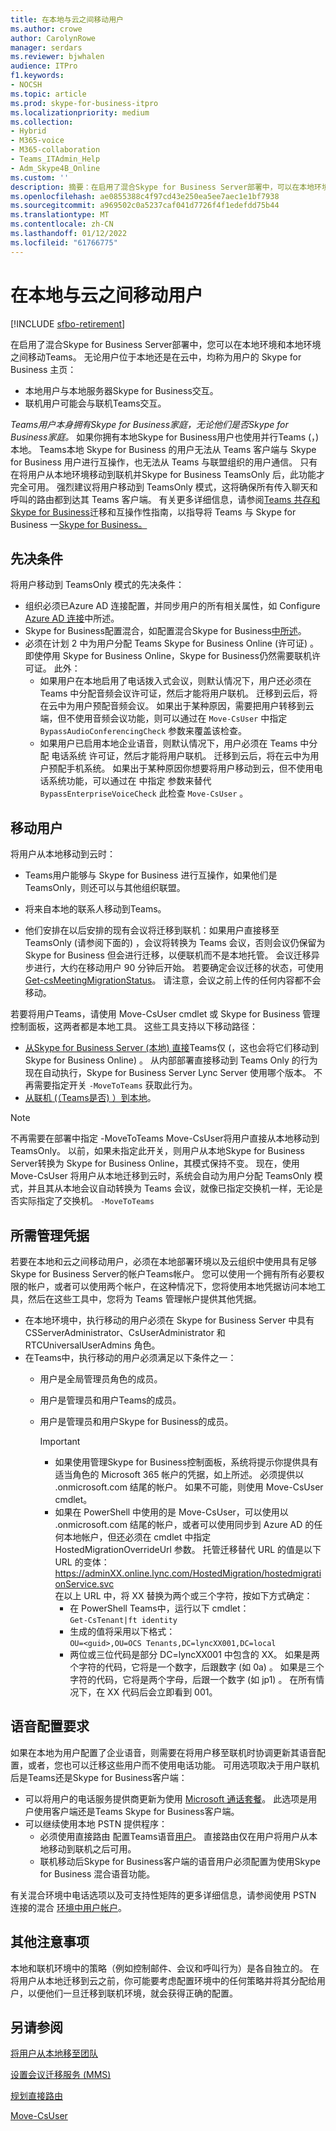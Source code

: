```yaml
---
title: 在本地与云之间移动用户
ms.author: crowe
author: CarolynRowe
manager: serdars
ms.reviewer: bjwhalen
audience: ITPro
f1.keywords:
- NOCSH
ms.topic: article
ms.prod: skype-for-business-itpro
ms.localizationpriority: medium
ms.collection:
- Hybrid
- M365-voice
- M365-collaboration
- Teams_ITAdmin_Help
- Adm_Skype4B_Online
ms.custom: ''
description: 摘要：在启用了混合Skype for Business Server部署中，可以在本地环境和云之间移动用户。
ms.openlocfilehash: ae0855388c4f97cd43e250ea5ee7aec1e1bf7938
ms.sourcegitcommit: a969502c0a5237caf041d7726f4f1edefdd75b44
ms.translationtype: MT
ms.contentlocale: zh-CN
ms.lasthandoff: 01/12/2022
ms.locfileid: "61766775"
---
```

# <a name="move-users-between-on-premises-and-cloud"></a>在本地与云之间移动用户

[!INCLUDE [sfbo-retirement](../../Hub/includes/sfbo-retirement.md)]

在启用了混合Skype for Business Server部署中，您可以在本地环境和本地环境之间移动Teams。 无论用户位于本地还是在云中，均称为用户的 Skype for Business 主页：

- 本地用户与本地服务器Skype for Business交互。
- 联机用户可能会与联机Teams交互。

*Teams用户本身拥有Skype for Business家庭，无论他们是否Skype for Business家庭。* 如果你拥有本地Skype for Business用户也使用并行Teams (，) 本地。 Teams本地 Skype for Business 的用户无法从 Teams 客户端与 Skype for Business 用户进行互操作，也无法从 Teams 与联盟组织的用户通信。 只有在将用户从本地环境移动到联机并Skype for Business TeamsOnly 后，此功能才完全可用。 强烈建议将用户移动到 TeamsOnly 模式，这将确保所有传入聊天和呼叫的路由都到达其 Teams 客户端。 有关更多详细信息，请参阅[Teams 共存和Skype for Business](/microsoftteams/coexistence-chat-calls-presence)迁移和互操作性指南，以指导将 Teams 与 Skype for Business 一[Skype for Business。](/microsoftteams/migration-interop-guidance-for-teams-with-skype)

## <a name="prerequisites"></a>先决条件

将用户移动到 TeamsOnly 模式的先决条件：

- 组织必须已Azure AD 连接配置，并同步用户的所有相关属性，如 Configure [Azure AD 连接](configure-azure-ad-connect.md)中所述。
- Skype for Business配置混合，如配置混合Skype for Business[中所述](configure-federation-with-skype-for-business-online.md)。
- 必须在计划 2 中为用户分配 Teams Skype for Business Online (许可证) 。 即使停用 Skype for Business Online，Skype for Business仍然需要联机许可证。  此外：
    - 如果用户在本地启用了电话拨入式会议，则默认情况下，用户还必须在 Teams 中分配音频会议许可证，然后才能将用户联机。 迁移到云后，将在云中为用户预配音频会议。 如果出于某种原因，需要把用户转移到云端，但不使用音频会议功能，则可以通过在 `Move-CsUser` 中指定 `BypassAudioConferencingCheck` 参数来覆盖该检查。
    - 如果用户已启用本地企业语音，则默认情况下，用户必须在 Teams 中分配 电话系统 许可证，然后才能将用户联机。 迁移到云后，将在云中为用户预配手机系统。 如果出于某种原因你想要将用户移动到云，但不使用电话系统功能，可以通过在 中指定 参数来替代 `BypassEnterpriseVoiceCheck` 此检查 `Move-CsUser` 。


## <a name="moving-users"></a>移动用户

将用户从本地移动到云时：

- Teams用户能够与 Skype for Business 进行互操作，如果他们是 TeamsOnly，则还可以与其他组织联盟。

- 将来自本地的联系人移动到Teams。

- 他们安排在以后安排的现有会议将迁移到联机：如果用户直接移至 TeamsOnly (请参阅下面的) ，会议将转换为 Teams 会议，否则会议仍保留为 Skype for Business 但会进行迁移，以便联机而不是本地托管。  会议迁移异步进行，大约在移动用户 90 分钟后开始。  若要确定会议迁移的状态，可使用 [Get-csMeetingMigrationStatus](../../SfbOnline/audio-conferencing-in-office-365/setting-up-the-meeting-migration-service-mms.md#managing-mms)。 请注意，会议之前上传的任何内容都不会移动。

若要将用户Teams，请使用 Move-CsUser cmdlet 或 Skype for Business 管理控制面板，这两者都是本地工具。 这些工具支持以下移动路径：

- [从Skype for Business Server (本地) 直接](move-users-from-on-premises-to-teams.md)Teams仅 (，这也会将它们移动到 Skype for Business Online) 。  从内部部署直接移动到 Teams Only 的行为现在自动执行，Skype for Business Server Lync Server 使用哪个版本。 不再需要指定开关 `-MoveToTeams` 获取此行为。  
- [从联机 (（Teams是否) ）到本地](move-users-from-the-cloud-to-on-premises.md)。

> [!NOTE] 
> 不再需要在部署中指定 -MoveToTeams Move-CsUser将用户直接从本地移动到 TeamsOnly。 以前，如果未指定此开关，则用户从本地Skype for Business Server转换为 Skype for Business Online，其模式保持不变。 现在，使用 Move-CsUser 将用户从本地迁移到云时，系统会自动为用户分配 TeamsOnly 模式，并且其从本地会议自动转换为 Teams 会议，就像已指定交换机一样，无论是否实际指定了交换机。 `-MoveToTeams` 
> 

## <a name="required-administrative-credentials"></a>所需管理凭据

若要在本地和云之间移动用户，必须在本地部署环境以及云组织中使用具有足够Skype for Business Server的帐户Teams帐户。 您可以使用一个拥有所有必要权限的帐户，或者可以使用两个帐户，在这种情况下，您将使用本地凭据访问本地工具，然后在这些工具中，您将为 Teams 管理帐户提供其他凭据。  

- 在本地环境中，执行移动的用户必须在 Skype for Business Server 中具有 CSServerAdministrator、CsUserAdministrator 和 RTCUniversalUserAdmins 角色。
- 在Teams中，执行移动的用户必须满足以下条件之一：
  - 用户是全局管理员角色的成员。
  - 用户是管理员和用户Teams的成员。
  - 用户是管理员和用户Skype for Business的成员。  

    > [!Important]
    > - 如果使用管理Skype for Business控制面板，系统将提示你提供具有适当角色的 Microsoft 365 帐户的凭据，如上所述。 必须提供以 .onmicrosoft.com 结尾的帐户。 如果不可能，则使用 Move-CsUser cmdlet。
    >- 如果在 PowerShell 中使用的是 Move-CsUser，可以使用以 .onmicrosoft.com 结尾的帐户，或者可以使用同步到 Azure AD 的任何本地帐户，但还必须在 cmdlet 中指定 HostedMigrationOverrideUrl 参数。 托管迁移替代 URL 的值是以下 URL 的变体： https://adminXX.online.lync.com/HostedMigration/hostedmigrationService.svc<br>在以上 URL 中，将 XX 替换为两个或三个字符，按如下方式确定：
    >   - 在 PowerShell Teams中，运行以下 cmdlet：<br>`Get-CsTenant|ft identity`
    >   - 生成的值将采用以下格式：<br>`OU=<guid>,OU=OCS Tenants,DC=lyncXX001,DC=local`
    >   - 两位或三位代码是部分 DC=lyncXX001 中包含的 XX。 如果是两个字符的代码，它将是一个数字，后跟数字 (如 0a) 。 如果是三个字符的代码，它将是两个字母，后跟一个数字 (如 jp1) 。 在所有情况下，在 XX 代码后会立即看到 001。


## <a name="voice-configuration-requirements"></a>语音配置要求

如果在本地为用户配置了企业语音，则需要在将用户移至联机时协调更新其语音配置，或者，您也可以迁移这些用户而不使用电话功能。 可用选项取决于用户联机后是Teams还是Skype for Business客户端：

- 可以将用户的电话服务提供商更新为使用 [Microsoft 通话套餐](/microsoftteams/calling-plans-for-office-365)。 此选项是用户使用客户端还是Teams Skype for Business客户端。
- 可以继续使用本地 PSTN 提供程序：
  - 必须使用直接路由 配置Teams语音[用户](/microsoftteams/direct-routing-plan)。 直接路由仅在用户将用户从本地移动到联机之后可用。
  - 联机移动后Skype for Business客户端的语音用户必须配置为使用Skype for Business 混合语音功能。

有关混合环境中电话选项以及可支持性矩阵的更多详细信息，请参阅使用 PSTN 连接的混合 [环境中用户帐户](/microsoftteams/direct-routing-user-accounts-in-a-hybrid-environment)。

## <a name="other-considerations"></a>其他注意事项

本地和联机环境中的策略（例如控制邮件、会议和呼叫行为）是各自独立的。 在将用户从本地迁移到云之前，你可能要考虑配置环境中的任何策略并将其分配给用户，以便他们一旦迁移到联机环境，就会获得正确的配置。

## <a name="see-also"></a>另请参阅

[将用户从本地移至团队](move-users-from-on-premises-to-teams.md)

[设置会议迁移服务 (MMS)](../../SfbOnline/audio-conferencing-in-office-365/setting-up-the-meeting-migration-service-mms.md)

[规划直接路由](/microsoftteams/direct-routing-plan)

[Move-CsUser](/powershell/module/skype/move-csuser)
